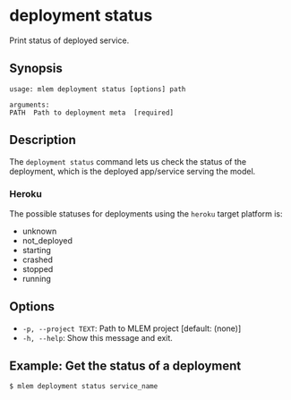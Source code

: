 # deployment status

Print status of deployed service.

## Synopsis

```usage
usage: mlem deployment status [options] path

arguments:
PATH  Path to deployment meta  [required]
```

## Description

The `deployment status` command lets us check the status of the deployment,
which is the deployed app/service serving the model.

### Heroku

The possible statuses for deployments using the `heroku` target platform is:

- unknown
- not_deployed
- starting
- crashed
- stopped
- running

## Options

- `-p, --project TEXT`: Path to MLEM project [default: (none)]
- `-h, --help`: Show this message and exit.

## Example: Get the status of a deployment

```cli
$ mlem deployment status service_name
```
